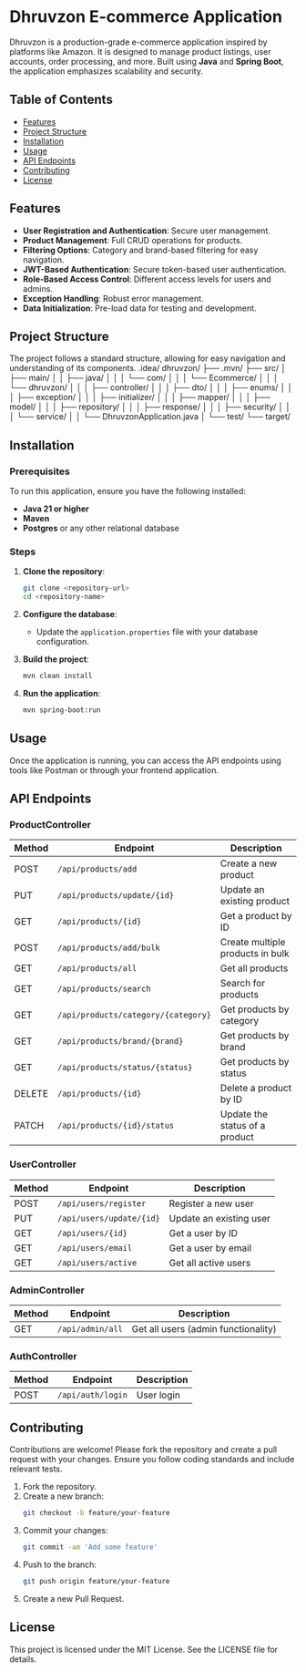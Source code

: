 # Dhruvzon E-commerce Application

Dhruvzon is a production-grade e-commerce application inspired by platforms like Amazon. It is designed to manage product listings, user accounts, order processing, and more. Built using **Java** and **Spring Boot**, the application emphasizes scalability and security.

## Table of Contents
- [Features](#features)
- [Project Structure](#project-structure)
- [Installation](#installation)
- [Usage](#usage)
- [API Endpoints](#api-endpoints)
- [Contributing](#contributing)
- [License](#license)

## Features
- **User Registration and Authentication**: Secure user management.
- **Product Management**: Full CRUD operations for products.
- **Filtering Options**: Category and brand-based filtering for easy navigation.
- **JWT-Based Authentication**: Secure token-based user authentication.
- **Role-Based Access Control**: Different access levels for users and admins.
- **Exception Handling**: Robust error management.
- **Data Initialization**: Pre-load data for testing and development.

## Project Structure
The project follows a standard structure, allowing for easy navigation and understanding of its components. 
.idea/
dhruvzon/
    ├── .mvn/
    ├── src/
    │   ├── main/
    │   │   ├── java/
    │   │   │   └── com/
    │   │   │       └── Ecommerce/
    │   │   │           └── dhruvzon/
    │   │   │               ├── controller/
    │   │   │               ├── dto/
    │   │   │               ├── enums/
    │   │   │               ├── exception/
    │   │   │               ├── initializer/
    │   │   │               ├── mapper/
    │   │   │               ├── model/
    │   │   │               ├── repository/
    │   │   │               ├── response/
    │   │   │               ├── security/
    │   │   │               └── service/
    │   │   └── DhruvzonApplication.java
    │   └── test/
    └── target/


## Installation

### Prerequisites
To run this application, ensure you have the following installed:
- **Java 21 or higher**
- **Maven**
- **Postgres** or any other relational database

### Steps
1. **Clone the repository**:
   ```bash
   git clone <repository-url>
   cd <repository-name>
   ```

2. **Configure the database**:
   - Update the `application.properties` file with your database configuration.

3. **Build the project**:
   ```bash
   mvn clean install
   ```

4. **Run the application**:
   ```bash
   mvn spring-boot:run
   ```

## Usage
Once the application is running, you can access the API endpoints using tools like Postman or through your frontend application.

## API Endpoints

### ProductController
| Method | Endpoint                                   | Description                              |
|--------|-------------------------------------------|------------------------------------------|
| POST   | `/api/products/add`                       | Create a new product                     |
| PUT    | `/api/products/update/{id}`              | Update an existing product               |
| GET    | `/api/products/{id}`                      | Get a product by ID                      |
| POST   | `/api/products/add/bulk`                 | Create multiple products in bulk         |
| GET    | `/api/products/all`                       | Get all products                         |
| GET    | `/api/products/search`                    | Search for products                      |
| GET    | `/api/products/category/{category}`       | Get products by category                 |
| GET    | `/api/products/brand/{brand}`             | Get products by brand                    |
| GET    | `/api/products/status/{status}`           | Get products by status                   |
| DELETE | `/api/products/{id}`                      | Delete a product by ID                   |
| PATCH  | `/api/products/{id}/status`               | Update the status of a product           |

### UserController
| Method | Endpoint                                   | Description                              |
|--------|-------------------------------------------|------------------------------------------|
| POST   | `/api/users/register`                     | Register a new user                     |
| PUT    | `/api/users/update/{id}`                  | Update an existing user                  |
| GET    | `/api/users/{id}`                         | Get a user by ID                        |
| GET    | `/api/users/email`                        | Get a user by email                     |
| GET    | `/api/users/active`                       | Get all active users                    |

### AdminController
| Method | Endpoint                                   | Description                              |
|--------|-------------------------------------------|------------------------------------------|
| GET    | `/api/admin/all`                          | Get all users (admin functionality)     |

### AuthController
| Method | Endpoint                                   | Description                              |
|--------|-------------------------------------------|------------------------------------------|
| POST   | `/api/auth/login`                         | User login                               |

## Contributing
Contributions are welcome! Please fork the repository and create a pull request with your changes. Ensure you follow coding standards and include relevant tests.

1. Fork the repository.
2. Create a new branch:
   ```bash
   git checkout -b feature/your-feature
   ```
3. Commit your changes:
   ```bash
   git commit -am 'Add some feature'
   ```
4. Push to the branch:
   ```bash
   git push origin feature/your-feature
   ```
5. Create a new Pull Request.

## License
This project is licensed under the MIT License. See the LICENSE file for details.


